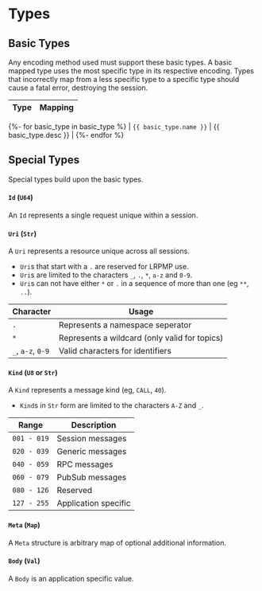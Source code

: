 # Types

## Basic Types

Any encoding method used must support these basic types.
A basic mapped type uses the most specific type in its respective encoding.
Types that incorrectly map from a less specific type to a specific type 
should cause a fatal error, destroying the session.

| Type                    | Mapping               |
| ----------------------- | --------------------- |
{%- for basic_type in basic_type %}
| `{{ basic_type.name }}` | {{ basic_type.desc }} |
{%- endfor %}


## Special Types

Special types build upon the basic types.

#### `Id` (`U64`)

An `Id` represents a single request unique within a session.

#### `Uri` (`Str`)

A `Uri` represents a resource unique across all sessions.

- `Uri`s that start with a `.` are reserved for LRPMP use.
- `Uri`s are limited to the characters `_`, `.`, `*`, `a-z` and `0-9`.
- `Uri`s can not have either `*` or `.` in a sequence of more than one (eg `**`, `..`).

| Character         | Usage                                         |
| ----------------- | --------------------------------------------- |
| `.`               | Represents a namespace seperator              |
| `*`               | Represents a wildcard (only valid for topics) |
| `_`, `a-z`, `0-9` | Valid characters for identifiers              |

#### `Kind` (`U8` or `Str`)

A `Kind` represents a message kind (eg, `CALL`, `40`).

- `Kind`s in `Str` form are limited to the characters `A-Z` and `_`.

| Range       | Description          |
| ----------- | -------------------- |
| `001 - 019` | Session messages     |
| `020 - 039` | Generic messages     |
| `040 - 059` | RPC messages         |
| `060 - 079` | PubSub messages      |
| `080 - 126` | Reserved             |
| `127 - 255` | Application specific |

#### `Meta` (`Map`)

A `Meta` structure is arbitrary map of optional additional information.

#### `Body` (`Val`)

A `Body` is an application specific value.